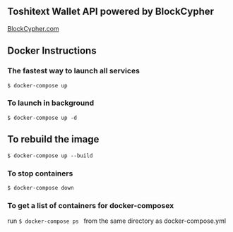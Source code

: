 ## Toshitext Wallet API powered by BlockCypher
[BlockCypher.com](https://www.blockcypher.com/)

## Docker Instructions

### The fastest way to launch all services
``` $ docker-compose up ```

### To launch in background
```$ docker-compose up -d```

## To rebuild the image
```$ docker-compose up --build```

### To stop containers
```$ docker-compose down```

### To get a list of containers for docker-composex
run ```$ docker-compose ps ``` from the same directory as docker-compose.yml 

 